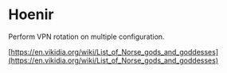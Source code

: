 # Hoenir
Perform VPN rotation on multiple configuration.

[https://en.vikidia.org/wiki/List_of_Norse_gods_and_goddesses](https://en.vikidia.org/wiki/List_of_Norse_gods_and_goddesses)